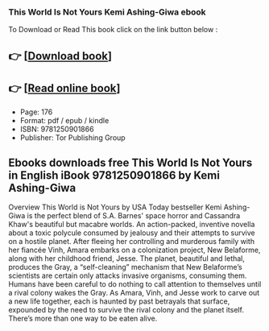 ### This World Is Not Yours Kemi Ashing-Giwa ebook

To Download or Read This book click on the link button below :

## 👉  [**[Download book](http://filesbooks.info/download.php?group=book&from=github.com&id=717441&lnk=1064 "Download book")**]

## 👉  [**[Read online book](http://filesbooks.info/download.php?group=book&from=github.com&id=717441&lnk=1064 "Read online book")**]


* Page: 176
* Format: pdf / epub / kindle
* ISBN: 9781250901866
* Publisher: Tor Publishing Group



## Ebooks downloads free This World Is Not Yours in English iBook 9781250901866 by Kemi Ashing-Giwa


Overview
This World is Not Yours by USA Today bestseller Kemi Ashing-Giwa is the perfect blend of S.A. Barnes&#039; space horror and Cassandra Khaw&#039;s beautiful but macabre worlds. An action-packed, inventive novella about a toxic polycule consumed by jealousy and their attempts to survive on a hostile planet. After fleeing her controlling and murderous family with her fiancée Vinh, Amara embarks on a colonization project, New Belaforme, along with her childhood friend, Jesse. The planet, beautiful and lethal, produces the Gray, a “self-cleaning” mechanism that New Belaforme’s scientists are certain only attacks invasive organisms, consuming them. Humans have been careful to do nothing to call attention to themselves until a rival colony wakes the Gray. As Amara, Vinh, and Jesse work to carve out a new life together, each is haunted by past betrayals that surface, expounded by the need to survive the rival colony and the planet itself. There’s more than one way to be eaten alive.



